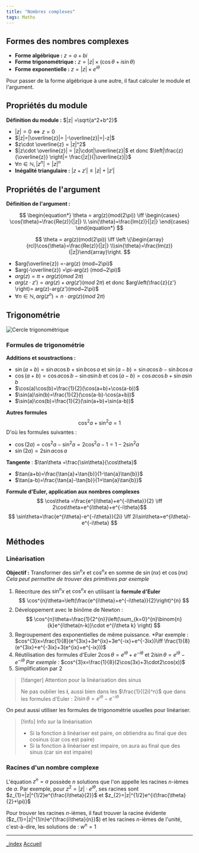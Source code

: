 ```yaml
---
title: "Nombres complexes"
tags: Maths
---
```


## Formes des nombres complexes
- **Forme algébrique :** $z = a+bi$
- **Forme trigonométrique :** $z= |z| \times (\cos{\theta}+i\sin{\theta})$ 
- **Forme exponentielle :** $z = |z|\times e^{i\theta}$

Pour passer de la forme algébrique à une autre, il faut calculer le module et l'argument.

## Propriétés du module
**Définition du module :** $|z| =\sqrt{a^2+b^2}$ 
- $|z| = 0 \iff z=0$
- $|z|=|\overline{z}|= |-\overline{z}|=|-z|$ 
- $z\cdot \overline{z} = |z|^2$
- $|z\cdot \overline{z}| = |z|\cdot|\overline{z}|$ et donc $\left|\frac{z}{\overline{z}} \right|= \frac{|z|}{|\overline{z}|}$  
- $\forall n \in \mathbb{N}, |z^n|=|z|^{n}$  
- **Inégalité triangulaire :** $|z+z'| \leq |z|+|z'|$    
## Propriétés de l'argument
**Définition de l'argument :** 

$$
\begin{equation*}
  \theta = arg(z)(mod(2\pi)) \iff
     \begin{cases}
        \cos{\theta}=\frac{Re(z)}{|z|} \\
        \sin{\theta}=\frac{Im(z)}{|z|}
     \end{cases}
\end{equation*}
$$

$$
\theta = arg(z)(mod(2\pi)) \iff \left \{\begin{array}{rcl}\cos{\theta}=\frac{Re(z)}{|z|} \\\sin{\theta}=\frac{Im(z)}{|z|}\end{array}\right.
$$

- $arg(\overline{z}) =-arg(z) (mod~2\pi)$
- $arg(-\overline{z}) =\pi-arg(z) (mod~2\pi)$ 
- $arg(z) =\pi+arg(z) (mod~2\pi)$
- $arg(z\cdot z')=arg(z)+arg(z')(mod~2\pi)$ et donc $arg\left(\frac{z}{z'} \right)= arg(z)-arg(z')(mod~2\pi)$  
- $\forall n \in \mathbb{N}, arg(z^{n})=n\cdot arg(z)(mod~2\pi)$

## Trigonométrie
![Cercle trigonométrique](images/cercle_trigo.png)


### Formules de trigonométrie
**Additions et soustractions :** 
- $\sin(a+b) = \sin{a}\cos{b} + \sin{b}\cos{a}$ et $\sin(a-b)=\sin{a}\cos{b}-\sin{b}\cos{a}$
- $\cos(a+b)=\cos{a}\cos{b}-\sin{a}\sin{b}$ et $\cos(a-b)=\cos{a}\cos{b}+\sin{a}\sin{b}$
- $\cos(a)\cos(b)=\frac{1}{2}(\cos(a+b)+\cos(a-b))$
- $\sin(a)\sin(b)=\frac{1}{2}(\cos(a-b)-\cos(a+b))$
- $\sin(a)\cos(b)=\frac{1}{2}(\sin(a+b)+\sin(a-b))$


**Autres formules**
$$
\cos^{2}a+ \sin^{2}a= 1
$$
D'où les formules suivantes :
- $\cos(2a)=\cos^2a-\sin^{2}a=2\cos^2a-1=1-2\sin^2a$
- $\sin(2a)=2\sin{a}\cos{a}$

**Tangente** : $\tan\theta =\frac{\sin\theta}{\cos\theta}$ 
- $\tan(a+b)=\frac{\tan{a}+\tan{b}}{1-\tan{a}\tan{b}}$
- $\tan(a-b)=\frac{\tan{a}-\tan{b}}{1+\tan{a}\tan{b}}$

**Formule d'Euler, application aux nombres complexes**
$$
\cos\theta =\frac{e^{i\theta}+e^{-i\theta}}{2} \iff 2\cos\theta=e^{i\theta}+e^{-i\theta}$$
$$
\sin\theta=\frac{e^{i\theta}-e^{-i\theta}}{2i} \iff 2i\sin\theta=e^{i\theta}-e^{-i\theta}
$$

## Méthodes
### Linéarisation
**Objectif :** Transformer des $\sin^{n}x$ et $\cos^{n}x$  en somme de $\sin(nx)$ et $\cos(nx)$
*Cela peut permettre de trouver des primitives par exemple*

1. Réecriture des  $\sin^{n}x$ et $\cos^{n}x$ en utilisant la **formule d'Euler**
$$
\cos^{n}\theta=\left(\frac{e^{i\theta}+e^{-i\theta}}{2}\right)^{n}
$$
2. Développement avec le binôme de Newton :
$$
\cos^{n}\theta=\frac{1}{2^{n}}\left(\sum_{k=0}^{n}\binom{n}{k}e^{i\theta(n-k)}\cdot e^{i\theta k}  \right)
$$
3. Regroupement des exponentielles de même puissance. *Par exemple : $cos^{3}x=\frac{1}{8}(e^{3ix}+3e^{ix}+3e^{-ix}+e^{-3ix})\iff \frac{1}{8}(e^{3ix}+e^{-3ix}+3(e^{ix}+e^{-ix}))$ 
4. Réutilisation des formules d'Euler $2\cos\theta=e^{i\theta}+e^{-i\theta}$ et $2i\sin\theta=e^{i\theta}-e^{-i\theta}$
   *Par exemple :* $cos^{3}x=\frac{1}{8}(2\cos(3x)+3\cdot2\cos(x))$ 
5. Simplification par 2

> [!danger] Attention pour la linéarisation des sinus
> 
> Ne pas oublier les **i**, aussi bien dans les $\frac{1}{(2i)^n}$ que dans les formules d'Euler : $2i\sin\theta=e^{i\theta}-e^{-i\theta}$

On peut aussi utiliser les formules de trigonométrie usuelles pour linéariser.

> [!info] Info sur la linéarisation
> 
> - Si la fonction à linéariser est paire, on obtiendra au final que des cosinus (car cos est paire)  
> - Si la fonction à linéariser est impaire, on aura au final que des sinus (car sin est impaire)


### Racines d'un nombre complexe
L'équation $z^{n}=a$ possède $n$ solutions que l'on appelle les racines $n$-ièmes de $a$.
Par exemple, pour $z^{2}=|z|\cdot e^{i\theta}$, ses racines sont $z_{1}=|z|^{1/2}e^{\frac{i\theta}{2}}$ et $z_{2}=|z|^{1/2}e^{i(\frac{\theta}{2}+\pi)}$  

Pour trouver les racines $n$-ièmes, il faut trouver la racine évidente ($z_{1}=|z|^{1/n}e^{\frac{i\theta}{n}}$) et les racines $n$-ièmes de l'unité, c'est-à-dire, les solutions de : $w^{n}=1$ 

---

[_index](_index.md)
[Accueil](_index.md)